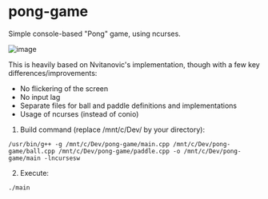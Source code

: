 # pong-game
Simple console-based "Pong" game, using ncurses.

![image](https://user-images.githubusercontent.com/45404603/132106448-846f353d-22eb-4066-8d1a-749c225bef50.png)

This is heavily based on Nvitanovic's implementation, though with a few key differences/improvements:
- No flickering of the screen
- No input lag
- Separate files for ball and paddle definitions and implementations
- Usage of ncurses (instead of conio)

1) Build command (replace /mnt/c/Dev/ by your directory):

`
/usr/bin/g++ -g /mnt/c/Dev/pong-game/main.cpp /mnt/c/Dev/pong-game/ball.cpp /mnt/c/Dev/pong-game/paddle.cpp -o /mnt/c/Dev/pong-game/main -lncursesw
`

2) Execute:

`./main`
